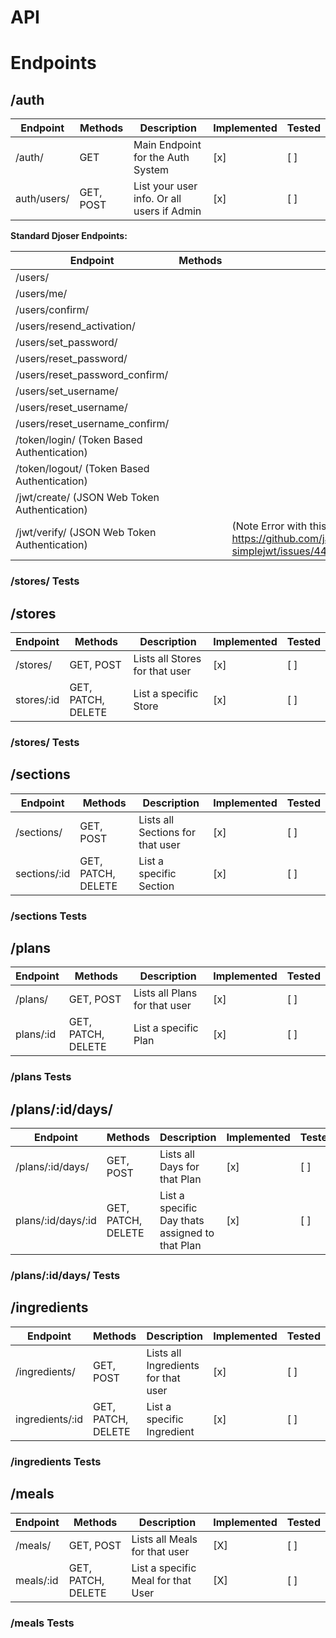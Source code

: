 # API

# Endpoints

## /auth

| Endpoint    | Methods   | Description                                | Implemented | Tested |
| ----------- | --------- | ------------------------------------------ | ----------- | ------ |
| /auth/      | GET       | Main Endpoint for the Auth System          | [x]         | [ ]    |
| auth/users/ | GET, POST | List your user info. Or all users if Admin | [x]         | [ ]    |

**Standard Djoser Endpoints:**

| Endpoint                                     | Methods | Description                                                                                                 | Implemented | Tested |
| -------------------------------------------- | ------- | ----------------------------------------------------------------------------------------------------------- | ----------- | ------ |
| /users/                                      |         |                                                                                                             | [x]         | [ ]    |
| /users/me/                                   |         |                                                                                                             | [x]         | [ ]    |
| /users/confirm/                              |         |                                                                                                             | [x]         | [ ]    |
| /users/resend_activation/                    |         |                                                                                                             | [x]         | [ ]    |
| /users/set_password/                         |         |                                                                                                             | [x]         | [ ]    |
| /users/reset_password/                       |         |                                                                                                             | [x]         | [ ]    |
| /users/reset_password_confirm/               |         |                                                                                                             | [x]         | [ ]    |
| /users/set_username/                         |         |                                                                                                             | [x]         | [ ]    |
| /users/reset_username/                       |         |                                                                                                             | [x]         | [ ]    |
| /users/reset_username_confirm/               |         |                                                                                                             | [x]         | [ ]    |
| /token/login/ (Token Based Authentication)   |         |                                                                                                             | [x]         | [ ]    |
| /token/logout/ (Token Based Authentication)  |         |                                                                                                             | [x]         | [ ]    |
| /jwt/create/ (JSON Web Token Authentication) |         |                                                                                                             | [x]         | [ ]    |
| /jwt/verify/ (JSON Web Token Authentication) |         | (Note Error with this 22/02/2022 see https://github.com/jazzband/djangorestframework-simplejwt/issues/449 ) | [x]         | [ ]    |

### /stores/ Tests

## /stores

| Endpoint   | Methods            | Description                    | Implemented | Tested |
| ---------- | ------------------ | ------------------------------ | ----------- | ------ |
| /stores/   | GET, POST          | Lists all Stores for that user | [x]         | [ ]    |
| stores/:id | GET, PATCH, DELETE | List a specific Store          | [x]         | [ ]    |

### /stores/ Tests

## /sections

| Endpoint     | Methods            | Description                      | Implemented | Tested |
| ------------ | ------------------ | -------------------------------- | ----------- | ------ |
| /sections/   | GET, POST          | Lists all Sections for that user | [x]         | [ ]    |
| sections/:id | GET, PATCH, DELETE | List a specific Section          | [x]         | [ ]    |

### /sections Tests

## /plans

| Endpoint  | Methods            | Description                   | Implemented | Tested |
| --------- | ------------------ | ----------------------------- | ----------- | ------ |
| /plans/   | GET, POST          | Lists all Plans for that user | [x]         | [ ]    |
| plans/:id | GET, PATCH, DELETE | List a specific Plan          | [x]         | [ ]    |

### /plans Tests

## /plans/:id/days/

| Endpoint           | Methods            | Description                                     | Implemented | Tested |
| ------------------ | ------------------ | ----------------------------------------------- | ----------- | ------ |
| /plans/:id/days/   | GET, POST          | Lists all Days for that Plan                    | [x]         | [ ]    |
| plans/:id/days/:id | GET, PATCH, DELETE | List a specific Day thats assigned to that Plan | [x]         | [ ]    |

### /plans/:id/days/ Tests

## /ingredients

| Endpoint        | Methods            | Description                         | Implemented | Tested |
| --------------- | ------------------ | ----------------------------------- | ----------- | ------ |
| /ingredients/   | GET, POST          | Lists all Ingredients for that user | [x]         | [ ]    |
| ingredients/:id | GET, PATCH, DELETE | List a specific Ingredient          | [x]         | [ ]    |

### /ingredients Tests

## /meals

| Endpoint  | Methods            | Description                        | Implemented | Tested |
| --------- | ------------------ | ---------------------------------- | ----------- | ------ |
| /meals/   | GET, POST          | Lists all Meals for that user      | [X]         | [ ]    |
| meals/:id | GET, PATCH, DELETE | List a specific Meal for that User | [X]         | [ ]    |

### /meals Tests
